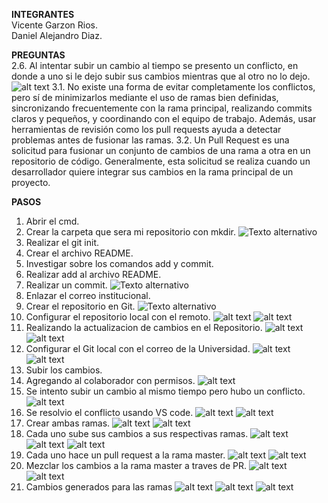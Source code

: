**INTEGRANTES**  
Vicente Garzon Rios.  
Daniel Alejandro Diaz.

**PREGUNTAS**  
2.6. Al intentar subir un cambio al tiempo se presento un conflicto, en donde a uno si le dejo subir sus cambios mientras que al otro no lo dejo.
![alt text](assets/conflicto.png)
3.1. No existe una forma de evitar completamente los conflictos, pero sí de minimizarlos mediante el uso de ramas bien definidas, sincronizando frecuentemente con la rama principal, realizando commits claros y pequeños, y coordinando con el equipo de trabajo. Además, usar herramientas de revisión como los pull requests ayuda a detectar problemas antes de fusionar las ramas.
3.2. Un Pull Request es una solicitud para fusionar un conjunto de cambios de una rama a otra en un repositorio de código. Generalmente, esta solicitud se realiza cuando un desarrollador quiere integrar sus cambios en la rama principal de un proyecto.

**PASOS**  
1. Abrir el cmd.
2. Crear la carpeta que sera mi repositorio con mkdir.
![Texto alternativo](assets/RepositorioPc.png)
3. Realizar el git init.
4. Crear el archivo README.
5. Investigar sobre los comandos add y commit.
6. Realizar add al archivo README.
7. Realizar un commit.
![Texto alternativo](assets/CrearyAgregarREADME.png)
8. Enlazar el correo institucional.
9. Crear el repositorio en Git.
![Texto alternativo](assets/CrearyAgregarREADME.png)
10. Configurar el repositorio local con el remoto.
![alt text](assets/Proceso1.png)
![alt text](assets/Proceso2.png)
11. Realizando la actualizacion de cambios en el Repositorio.
![alt text](assets/paso1.png)
![alt text](assets/paso2.png)
12. Configurar el Git local con el correo de la Universidad.
![alt text](assets/correo.png)
![alt text](assets/correo2.png)
13. Subir los cambios.
14. Agregando al colaborador con permisos.
![alt text](assets/ft.png)
15. Se intento subir un cambio al mismo tiempo pero hubo un conflicto.
![alt text](assets/conflicto.png)
16. Se resolvio el conflicto usando VS code.
![alt text](assets/conflicto2.png)
![alt text](assets/conflicto3.png)
17. Crear ambas ramas.
![alt text](assets/rama1.png)
![alt text](assets/rama2.png)
18. Cada uno sube sus cambios a sus respectivas ramas.
![alt text](assets/ramaDaniel1.png)
![alt text](assets/ramaDaniel2.png)
![alt text](assets/ramaVicente.png)
19. Cada uno hace un pull request a la rama master.
![alt text](assets/PR-daniel.png)
![alt text](assets/PR-vicente.jpg)
20. Mezclar los cambios a la rama master a traves de PR.
![alt text](assets/PR-aceptado1.png)
![alt text](assets/PR-aceptado2.png)
21. Cambios generados para las ramas
![alt text](assets/cambioPR1.png)
![alt text](assets/cambioPR2.png)
![alt text](assets/cambioPR3.png)


